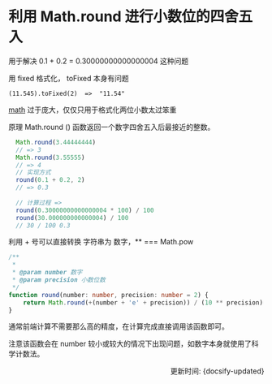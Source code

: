 # 利用 Math.round 进行小数位的四舍五入

用于解决 0.1 + 0.2 = 0.30000000000000004 这种问题



用 fixed 格式化， toFixed 本身有问题
```
(11.545).toFixed(2)  =>  "11.54"
```
[math](https://mathjs.org) 过于庞大，仅仅只用于格式化两位小数太过笨重

原理 Math.round () 函数返回一个数字四舍五入后最接近的整数。
```js
  Math.round(3.44444444)
  // => 3
  Math.round(3.55555) 
  // => 4
  // 实现方式
  round(0.1 + 0.2, 2) 
  // => 0.3
 
  // 计算过程 =>
  round(0.30000000000000004 * 100) / 100
  round(30.000000000000004) / 100
  // 30 / 100 0.3
```

利用 + 号可以直接转换 字符串为 数字，** === Math.pow
  
```ts
/**
 *
 * @param number 数字
 * @param precision 小数位数
 */
function round(number: number, precision: number = 2) {
	return Math.round(+(number + 'e' + precision)) / (10 ** precision)
}
```

通常前端计算不需要那么高的精度，在计算完成直接调用该函数即可。

注意该函数会在 number 较小或较大的情况下出现问题，如数字本身就使用了科学计数法。

<div style="float: right">更新时间: {docsify-updated}</div>

